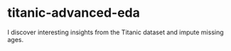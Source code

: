 # titanic-advanced-eda
I discover interesting insights from the Titanic dataset and impute missing ages.
